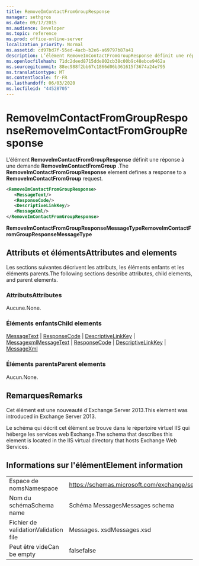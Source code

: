 ```yaml
---
title: RemoveImContactFromGroupResponse
manager: sethgros
ms.date: 09/17/2015
ms.audience: Developer
ms.topic: reference
ms.prod: office-online-server
localization_priority: Normal
ms.assetid: cd97bd7f-55ed-4acb-b2e6-a69797b87a41
description: L’élément RemoveImContactFromGroupResponse définit une réponse à une demande RemoveImContactFromGroup.
ms.openlocfilehash: 71dc2deed8715dde802cb38c00b9c48ebce9462a
ms.sourcegitcommit: 88ec988f2bb67c1866d06b361615f3674a24e795
ms.translationtype: MT
ms.contentlocale: fr-FR
ms.lasthandoff: 06/03/2020
ms.locfileid: "44528705"
---
```

# <a name="removeimcontactfromgroupresponse"></a><span data-ttu-id="ff7c8-103">RemoveImContactFromGroupResponse</span><span class="sxs-lookup"><span data-stu-id="ff7c8-103">RemoveImContactFromGroupResponse</span></span>

<span data-ttu-id="ff7c8-104">L’élément **RemoveImContactFromGroupResponse** définit une réponse à une demande **RemoveImContactFromGroup** .</span><span class="sxs-lookup"><span data-stu-id="ff7c8-104">The **RemoveImContactFromGroupResponse** element defines a response to a **RemoveImContactFromGroup** request.</span></span> 
  
```XML
<RemoveImContactFromGroupResponse>
   <MessageText/>
   <ResponseCode/>
   <DescriptiveLinkKey/>
   <MessageXml/>
</RemoveImContactFromGroupResponse>
```

 <span data-ttu-id="ff7c8-105">**RemoveImContactFromGroupResponseMessageType**</span><span class="sxs-lookup"><span data-stu-id="ff7c8-105">**RemoveImContactFromGroupResponseMessageType**</span></span>
## <a name="attributes-and-elements"></a><span data-ttu-id="ff7c8-106">Attributs et éléments</span><span class="sxs-lookup"><span data-stu-id="ff7c8-106">Attributes and elements</span></span>

<span data-ttu-id="ff7c8-107">Les sections suivantes décrivent les attributs, les éléments enfants et les éléments parents.</span><span class="sxs-lookup"><span data-stu-id="ff7c8-107">The following sections describe attributes, child elements, and parent elements.</span></span>
  
### <a name="attributes"></a><span data-ttu-id="ff7c8-108">Attributs</span><span class="sxs-lookup"><span data-stu-id="ff7c8-108">Attributes</span></span>

<span data-ttu-id="ff7c8-109">Aucune.</span><span class="sxs-lookup"><span data-stu-id="ff7c8-109">None.</span></span>
  
### <a name="child-elements"></a><span data-ttu-id="ff7c8-110">Éléments enfants</span><span class="sxs-lookup"><span data-stu-id="ff7c8-110">Child elements</span></span>

<span data-ttu-id="ff7c8-111">[MessageText](messagetext.md)  |  [ResponseCode](responsecode.md)  |  [DescriptiveLinkKey](descriptivelinkkey.md)  |  [Messagexml](messagexml.md)</span><span class="sxs-lookup"><span data-stu-id="ff7c8-111">[MessageText](messagetext.md) | [ResponseCode](responsecode.md) | [DescriptiveLinkKey](descriptivelinkkey.md) | [MessageXml](messagexml.md)</span></span>
  
### <a name="parent-elements"></a><span data-ttu-id="ff7c8-112">Éléments parents</span><span class="sxs-lookup"><span data-stu-id="ff7c8-112">Parent elements</span></span>

<span data-ttu-id="ff7c8-113">Aucun.</span><span class="sxs-lookup"><span data-stu-id="ff7c8-113">None.</span></span>
  
## <a name="remarks"></a><span data-ttu-id="ff7c8-114">Remarques</span><span class="sxs-lookup"><span data-stu-id="ff7c8-114">Remarks</span></span>

<span data-ttu-id="ff7c8-115">Cet élément est une nouveauté d'Exchange Server 2013.</span><span class="sxs-lookup"><span data-stu-id="ff7c8-115">This element was introduced in Exchange Server 2013.</span></span>
  
<span data-ttu-id="ff7c8-116">Le schéma qui décrit cet élément se trouve dans le répertoire virtuel IIS qui héberge les services web Exchange.</span><span class="sxs-lookup"><span data-stu-id="ff7c8-116">The schema that describes this element is located in the IIS virtual directory that hosts Exchange Web Services.</span></span>
  
## <a name="element-information"></a><span data-ttu-id="ff7c8-117">Informations sur l'élément</span><span class="sxs-lookup"><span data-stu-id="ff7c8-117">Element information</span></span>

|||
|:-----|:-----|
|<span data-ttu-id="ff7c8-118">Espace de noms</span><span class="sxs-lookup"><span data-stu-id="ff7c8-118">Namespace</span></span>  <br/> |https://schemas.microsoft.com/exchange/services/2006/messages  <br/> |
|<span data-ttu-id="ff7c8-119">Nom du schéma</span><span class="sxs-lookup"><span data-stu-id="ff7c8-119">Schema name</span></span>  <br/> |<span data-ttu-id="ff7c8-120">Schéma Messages</span><span class="sxs-lookup"><span data-stu-id="ff7c8-120">Messages schema</span></span>  <br/> |
|<span data-ttu-id="ff7c8-121">Fichier de validation</span><span class="sxs-lookup"><span data-stu-id="ff7c8-121">Validation file</span></span>  <br/> |<span data-ttu-id="ff7c8-122">Messages. xsd</span><span class="sxs-lookup"><span data-stu-id="ff7c8-122">Messages.xsd</span></span>  <br/> |
|<span data-ttu-id="ff7c8-123">Peut être vide</span><span class="sxs-lookup"><span data-stu-id="ff7c8-123">Can be empty</span></span>  <br/> |<span data-ttu-id="ff7c8-124">false</span><span class="sxs-lookup"><span data-stu-id="ff7c8-124">false</span></span>  <br/> |
   

